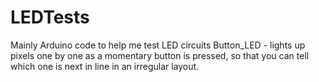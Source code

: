# LEDTests
Mainly Arduino code to help me test LED circuits
Button_LED - lights up pixels one by one as a momentary button is pressed, so that you can tell which one is next in line in an irregular layout.
